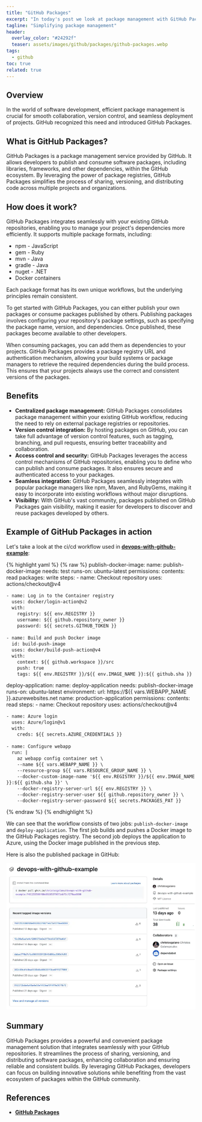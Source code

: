 ```yaml
---
title: "GitHub Packages"
excerpt: "In today's post we look at package management with GitHub Packages."
tagline: "Simplifying package management"
header:
  overlay_color: "#24292f"
  teaser: assets/images/github/packages/github-packages.webp
tags:
  - github
toc: true
related: true
---
```


## Overview

In the world of software development, efficient package management is crucial for smooth collaboration, version control, and seamless deployment of projects. GitHub recognized this need and introduced GitHub Packages.

## What is GitHub Packages?

GitHub Packages is a package management service provided by GitHub. It allows developers to publish and consume software packages, including libraries, frameworks, and other dependencies, within the GitHub ecosystem. By leveraging the power of package registries, GitHub Packages simplifies the process of sharing, versioning, and distributing code across multiple projects and organizations.

## How does it work?

GitHub Packages integrates seamlessly with your existing GitHub repositories, enabling you to manage your project's dependencies more efficiently. It supports multiple package formats, including:

- npm - JavaScript
- gem - Ruby
- mvn - Java
- gradle - Java
- nuget - .NET
- Docker containers

Each package format has its own unique workflows, but the underlying principles remain consistent.

To get started with GitHub Packages, you can either publish your own packages or consume packages published by others. Publishing packages involves configuring your repository's package settings, such as specifying the package name, version, and dependencies. Once published, these packages become available to other developers.

When consuming packages, you can add them as dependencies to your projects. GitHub Packages provides a package registry URL and authentication mechanism, allowing your build systems or package managers to retrieve the required dependencies during the build process. This ensures that your projects always use the correct and consistent versions of the packages.

## Benefits

- **Centralized package management:** GitHub Packages consolidates package management within your existing GitHub workflow, reducing the need to rely on external package registries or repositories.
- **Version control integration:** By hosting packages on GitHub, you can take full advantage of version control features, such as tagging, branching, and pull requests, ensuring better traceability and collaboration.
- **Access control and security:** GitHub Packages leverages the access control mechanisms of GitHub repositories, enabling you to define who can publish and consume packages. It also ensures secure and authenticated access to your packages.
- **Seamless integration:** GitHub Packages seamlessly integrates with popular package managers like npm, Maven, and RubyGems, making it easy to incorporate into existing workflows without major disruptions.
- **Visibility:** With GitHub's vast community, packages published on GitHub Packages gain visibility, making it easier for developers to discover and reuse packages developed by others.

## Example of GitHub Packages in action

Let's take a look at the ci/cd workflow used in [**devops-with-github-example**](https://github.com/christosgalano/devops-with-github-example):

{% highlight yaml %}
{% raw %}
publish-docker-image:
  name: publish-docker-image
  needs: test
  runs-on: ubuntu-latest
  permissions:
    contents: read
    packages: write
  steps:
    - name: Checkout repository
      uses: actions/checkout@v4

    - name: Log in to the Container registry
      uses: docker/login-action@v2
      with:
        registry: ${{ env.REGISTRY }}
        username: ${{ github.repository_owner }}
        password: ${{ secrets.GITHUB_TOKEN }}
    
    - name: Build and push Docker image
      id: build-push-image
      uses: docker/build-push-action@v4
      with:
        context: ${{ github.workspace }}/src
        push: true
        tags: ${{ env.REGISTRY }}/${{ env.IMAGE_NAME }}:${{ github.sha }}
  
deploy-application:
  name: deploy-application
  needs: publish-docker-image
  runs-on: ubuntu-latest
  environment:
    url: https://${{ vars.WEBAPP_NAME }}.azurewebsites.net
    name: production-application
  permissions:
    contents: read
  steps:
    - name: Checkout repository
      uses: actions/checkout@v4  

    - name: Azure login
      uses: Azure/login@v1
      with:
        creds: ${{ secrets.AZURE_CREDENTIALS }}      
    
    - name: Configure webapp
      run: |
        az webapp config container set \
        --name ${{ vars.WEBAPP_NAME }} \
        --resource-group ${{ vars.RESOURCE_GROUP_NAME }} \
        --docker-custom-image-name '${{ env.REGISTRY }}/${{ env.IMAGE_NAME }}:${{ github.sha }}' \
        --docker-registry-server-url ${{ env.REGISTRY }} \
        --docker-registry-server-user ${{ github.repository_owner }} \
        --docker-registry-server-password ${{ secrets.PACKAGES_PAT }}
{% endraw %}
{% endhighlight %}

We can see that the workflow consists of two jobs: `publish-docker-image` and `deploy-application`. The first job builds and pushes a Docker image to the GitHub Packages registry. The second job deploys the application to Azure, using the Docker image published in the previous step.

Here is also the published package in GitHub:

![devops-with-github-package](/assets/images/github/packages/devops-with-github-package.webp)

## Summary

GitHub Packages provides a powerful and convenient package management solution that integrates seamlessly with your GitHub repositories. It streamlines the process of sharing, versioning, and distributing software packages, enhancing collaboration and ensuring reliable and consistent builds. By leveraging GitHub Packages, developers can focus on building innovative solutions while benefiting from the vast ecosystem of packages within the GitHub community.

## References

- [**GitHub Packages**](https://docs.github.com/en/packages)
